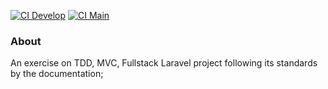 [![CI Develop](https://github.com/mmonari/hey-professor/actions/workflows/laravel.yml/badge.svg?branch=develop)](https://github.com/mmonari/hey-professor/actions/workflows/laravel.yml)
[![CI Main](https://github.com/mmonari/hey-professor/actions/workflows/laravel.yml/badge.svg?branch=main)](https://github.com/mmonari/hey-professor/actions/workflows/laravel.yml)

### About

An exercise on TDD, MVC, Fullstack Laravel project following its standards by the documentation;